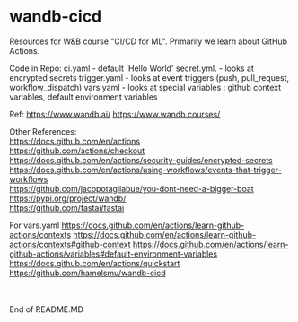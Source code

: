 # wandb-cicd

Resources for W&B course "CI/CD for ML". Primarily we learn about GitHub Actions.

Code in Repo:
ci.yaml      - default 'Hello World'
secret.yml.  - looks at encrypted secrets
trigger.yaml - looks at event triggers (push, pull_request, workflow_dispatch)
vars.yaml    - looks at special variables : github context variables, default environment variables


Ref:
https://www.wandb.ai/
https://www.wandb.courses/



Other References:<br>
https://docs.github.com/en/actions<br>
https://github.com/actions/checkout<br>
https://docs.github.com/en/actions/security-guides/encrypted-secrets<br>
https://docs.github.com/en/actions/using-workflows/events-that-trigger-workflows<br>
https://github.com/jacopotagliabue/you-dont-need-a-bigger-boat<br>
https://pypi.org/project/wandb/<br>
https://github.com/fastai/fastai<br>

For vars.yaml
https://docs.github.com/en/actions/learn-github-actions/contexts
https://docs.github.com/en/actions/learn-github-actions/contexts#github-context
https://docs.github.com/en/actions/learn-github-actions/variables#default-environment-variables
https://docs.github.com/en/actions/quickstart
https://github.com/hamelsmu/wandb-cicd

<br>
<br>
End of README.MD
